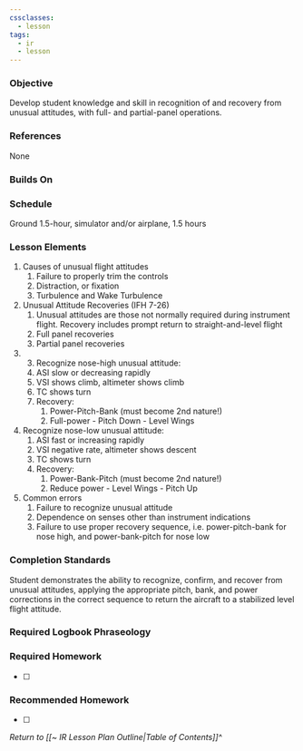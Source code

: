 ```yaml
---
cssclasses:
  - lesson
tags:
  - ir
  - lesson
---
```

### Objective
Develop student knowledge and skill in recognition of and recovery from unusual attitudes, with full- and partial-panel operations. 

### References
None

### Builds On

### Schedule
Ground 1.5-hour, simulator and/or airplane, 1.5 hours 

### Lesson Elements
1. Causes of unusual flight attitudes 
	1. Failure to properly trim the controls 
	2. Distraction, or fixation 
	3. Turbulence and Wake Turbulence 
2. Unusual Attitude Recoveries (IFH 7-26) 
	1. Unusual attitudes are those not normally required during instrument flight. Recovery includes prompt return to straight-and-level flight 
	2. Full panel recoveries 
	3. Partial panel recoveries 
3. 3. Recognize nose-high unusual attitude: 
	1. ASI slow or decreasing rapidly 
	2. VSI shows climb, altimeter shows climb 
	3. TC shows turn 
	4. Recovery: 
		1. Power-Pitch-Bank (must become 2nd nature!) 
		2. Full-power - Pitch Down - Level Wings 
4. Recognize nose-low unusual attitude: 
	1. ASI fast or increasing rapidly 
	2. VSI negative rate, altimeter shows descent 
	3. TC shows turn 
	4. Recovery: 
		1. Power-Bank-Pitch (must become 2nd nature!) 
		2. Reduce power - Level Wings - Pitch Up 
5. Common errors 
	1. Failure to recognize unusual attitude 
	2. Dependence on senses other than instrument indications 
	3. Failure to use proper recovery sequence, i.e. power-pitch-bank for nose high, and power-bank-pitch for nose low 
### Completion Standards
Student demonstrates the ability to recognize, confirm, and recover from unusual attitudes, applying the appropriate pitch, bank, and power corrections in the correct sequence to return the aircraft to a stabilized level flight attitude.

### Required Logbook Phraseology

### Required Homework
- [ ] 

### Recommended Homework
- [ ] 

*Return to [[~ IR Lesson Plan Outline|Table of Contents]]^*